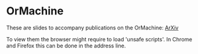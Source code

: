 # OrMachine
These are slides to accompany publications on the OrMachine: [ArXiv](https://arxiv.org/abs/1702.06166)

To view them the browser might require to load 'unsafe scripts'. In Chrome and Firefox this can be done in the address line.

